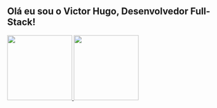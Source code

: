 ## Olá eu sou o Victor Hugo, Desenvolvedor Full-Stack!

<div>
   <a href="#">
   <img height="150em" src="https://github-readme-stats.vercel.app/api?username=victorugo16&show_icons=true&theme=dark&include_all_commits=true&count_private=true"/>
   <img height="150em" src="https://github-readme-stats.vercel.app/api/top-langs/?username=victorugo16&layout=compact&langs_count=16&theme=dark"/>

</div>
